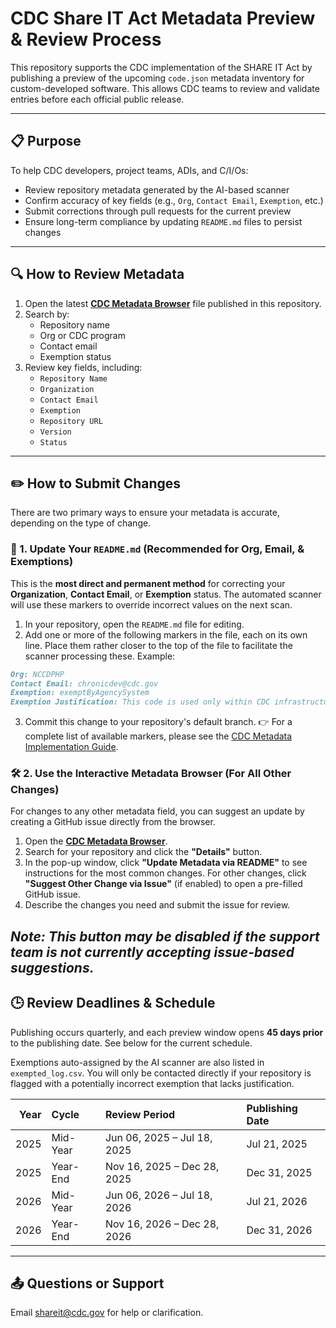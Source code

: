 # CDC Share IT Act Metadata Preview & Review Process

This repository supports the CDC implementation of the SHARE IT Act by publishing a preview of the upcoming `code.json` metadata inventory for custom-developed software. This allows CDC teams to review and validate entries before each official public release.

---

## 📋 Purpose

To help CDC developers, project teams, ADIs, and C/I/Os:
- Review repository metadata generated by the AI-based scanner
- Confirm accuracy of key fields (e.g., `Org`, `Contact Email`, `Exemption`, etc.)
- Submit corrections through pull requests for the current preview
- Ensure long-term compliance by updating `README.md` files to persist changes

---

## 🔍 How to Review Metadata

1. Open the latest **[CDC Metadata Browser](https://cdcgov.github.io/ShareIT-Act/index.html)** file published in this repository.
2. Search by:
   - Repository name
   - Org or CDC program
   - Contact email
   - Exemption status
3. Review key fields, including:
   - `Repository Name`
   - `Organization`
   - `Contact Email`
   - `Exemption`
   - `Repository URL`
   - `Version`
   - `Status`

---

## ✏️ How to Submit Changes

There are two primary ways to ensure your metadata is accurate, depending on the type of change.
 
### 🚀 1. Update Your `README.md` (Recommended for Org, Email, & Exemptions)
 
This is the **most direct and permanent method** for correcting your **Organization**, **Contact Email**, or **Exemption** status. The automated scanner will use these markers to override incorrect values on the next scan.

1.  In your repository, open the `README.md` file for editing.
2.  Add one or more of the following markers in the file, each on its own line. Place them rather closer to the top of the file to facilitate the scanner processing these.  Example:
```md
Org: NCCDPHP  
Contact Email: chronicdev@cdc.gov  
Exemption: exemptByAgencySystem  
Exemption Justification: This code is used only within CDC infrastructure and is not reusable externally.  
```
3.  Commit this change to your repository's default branch.
👉 For a complete list of available markers, please see the [CDC Metadata Implementation Guide](https://docs.cdc.gov/docs/ea/codeshare/implementation-guide#readmemd-override-optional-markers).

### 🛠️ 2. Use the Interactive Metadata Browser (For All Other Changes)
 
For changes to any other metadata field, you can suggest an update by creating a GitHub issue directly from the browser.
 
1.  Open the **[CDC Metadata Browser](https://cdcgov.github.io/ShareIT-Act/index.html)**.
2.  Search for your repository and click the **"Details"** button.
3.  In the pop-up window, click **"Update Metadata via README"** to see instructions for the most common changes. For other changes, click **"Suggest Other Change via Issue"** (if enabled) to open a pre-filled GitHub issue.
4.  Describe the changes you need and submit the issue for review.
 
*Note: This button may be disabled if the support team is not currently accepting issue-based suggestions.*
---

## 🕒 Review Deadlines & Schedule

Publishing occurs quarterly, and each preview window opens **45 days prior** to the publishing date. See below for the current schedule.

Exemptions auto-assigned by the AI scanner are also listed in `exempted_log.csv`. You will only be contacted directly if your repository is flagged with a potentially incorrect exemption that lacks justification.

|   Year | Cycle    | Review Period               | Publishing Date   |
|-------:|:---------|:----------------------------|:------------------|
|   2025 | Mid-Year | Jun 06, 2025 – Jul 18, 2025 | Jul 21, 2025      |
|   2025 | Year-End | Nov 16, 2025 – Dec 28, 2025 | Dec 31, 2025      |
|   2026 | Mid-Year | Jun 06, 2026 – Jul 18, 2026 | Jul 21, 2026      |
|   2026 | Year-End | Nov 16, 2026 – Dec 28, 2026 | Dec 31, 2026      |
---

## 📤 Questions or Support

Email [shareit@cdc.gov](mailto:shareit@cdc.gov?subject=Feedback) for help or clarification. 

